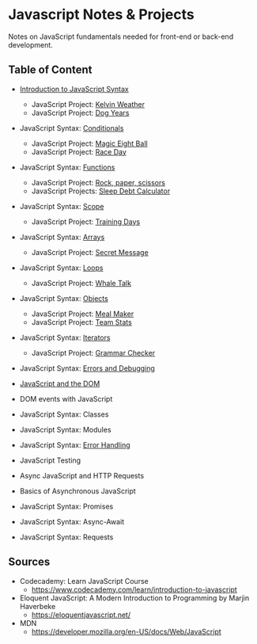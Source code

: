 # Javascript Notes & Projects
Notes on JavaScript fundamentals needed for front-end or back-end development.

## Table of Content
- [Introduction to JavaScript Syntax](/introJsSyntax.md)
  * JavaScript Project: [Kelvin Weather](/kelvinWeather.js)
  * JavaScript Project: [Dog Years](/dogYears.js)
- JavaScript Syntax: [Conditionals](/jsConditionals.md)
  * JavaScript Project: [Magic Eight Ball](/magicEightBall.js)
  * JavaScript Project: [Race Day](/raceDay.js)
- JavaScript Syntax: [Functions](/jsFunctions.md)
  * JavaScript Project: [Rock, paper, scissors](/rockPaperScissors.js)
  * JavaScript Projects: [Sleep Debt Calculator](/sleepDebtCalculator.js)
- JavaScript Syntax: [Scope](/jsScope.md)
  * JavaScript Project: [Training Days](/trainingDays.js)
- JavaScript Syntax: [Arrays](/jsArrays.md)
  * JavaScript Project: [Secret Message](/secretMessage.js)
- JavaScript Syntax: [Loops](/jsLoops.md)
  * JavaScript Project: [Whale Talk](/whaleTalk.js)
- JavaScript Syntax: [Objects](/jsObjects.md)
  * JavaScript Project: [Meal Maker](/mealMaker.js)
  * JavaScript Project: [Team Stats](teamStats.js)
- JavaScript Syntax: [Iterators](/iterators.md)
  * JavaScript Project: [Grammar Checker](/grammarChecker.js)
  
- JavaScript Syntax: [Errors and Debugging](/errorsAndDebugging.md)
- [JavaScript and the DOM](/javaScriptAndTheDom.md)
- DOM events with JavaScript

- JavaScript Syntax: Classes
- JavaScript Syntax: Modules
- JavaScript Syntax: [Error Handling](/errorHandling.md)

- JavaScript Testing

- Async JavaScript and HTTP Requests
- Basics of Asynchronous JavaScript

- JavaScript Syntax: Promises
- JavaScript Syntax: Async-Await
- JavaScript Syntax: Requests

## Sources
- Codecademy: Learn JavaScript Course 
  - https://www.codecademy.com/learn/introduction-to-javascript
- Eloquent JavaScript: A Modern Introduction to Programming by Marjin Haverbeke 
  - https://eloquentjavascript.net/
- MDN 
  - https://developer.mozilla.org/en-US/docs/Web/JavaScript


